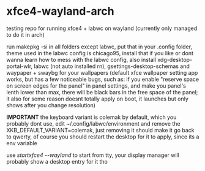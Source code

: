 # xfce4-wayland-arch
testing repo for running xfce4 + labwc on wayland (currently only managed to do it in arch)

run makepkg -si in all folders except labwc, put that in your .config folder, theme used in the labwc config is chicago95, install that if you like or dont wanna learn how to mess with the labwc config, also install xdg-desktop-portal-wlr, labwc (not auto installed rn), gsettings-desktop-schemas and waypaper + swaybg for your wallpapers (default xfce wallpaper setting app works, but has a few noticeable bugs, such as: if you enable "reserve space on screen edges for the panel" in panel settings, and make you panel's lenth lower than max, there will be black bars in the free space of the panel; it also for some reason doesnt totally apply on boot, it launches but only shows after you change resolution)

**IMPORTANT** the keyboard variant is colemak by default, which you probably dont use, edit ~/.config/labwc/environment and remove the XKB_DEFAULT_VARIANT=colemak, just removing it should make it go back to qwerty, of course you should restart the desktop for it to apply, since its a env variable

use _startxfce4 --wayland_ to start from tty, your display manager will probably show a desktop entry for it tho 
